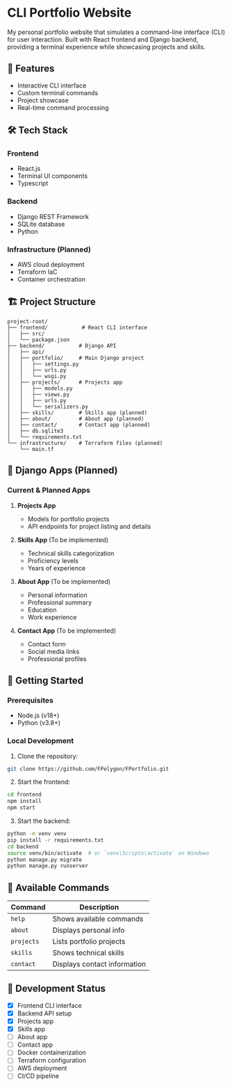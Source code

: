 # CLI Portfolio Website

My personal portfolio website that simulates a command-line interface (CLI) for user interaction. Built with React frontend and Django backend, providing a terminal experience while showcasing projects and skills.

## 🚀 Features

- Interactive CLI interface
- Custom terminal commands
- Project showcase
- Real-time command processing

## 🛠️ Tech Stack

### Frontend
- React.js
- Terminal UI components
- Typescript

### Backend
- Django REST Framework
- SQLite database
- Python

### Infrastructure (Planned)
- AWS cloud deployment
- Terraform IaC
- Container orchestration

## 🏗️ Project Structure

```
project-root/
├── frontend/           # React CLI interface
│   ├── src/
│   └── package.json
├── backend/           # Django API
│   ├── api/
│   ├── portfolio/     # Main Django project
│   │   ├── settings.py
│   │   ├── urls.py
│   │   └── wsgi.py
│   ├── projects/      # Projects app
│   │   ├── models.py
│   │   ├── views.py
│   │   ├── urls.py
│   │   └── serializers.py
│   ├── skills/        # Skills app (planned)
│   ├── about/         # About app (planned)
│   ├── contact/       # Contact app (planned)
│   ├── db.sqlite3
│   └── requirements.txt
└── infrastructure/    # Terraform files (planned)
    └── main.tf
```

## 📱 Django Apps (Planned)

### Current & Planned Apps
1. **Projects App**
   - Models for portfolio projects
   - API endpoints for project listing and details

2. **Skills App** (To be implemented)
   - Technical skills categorization
   - Proficiency levels
   - Years of experience

3. **About App** (To be implemented)
   - Personal information
   - Professional summary
   - Education
   - Work experience

4. **Contact App** (To be implemented)
   - Contact form
   - Social media links
   - Professional profiles

## 🚦 Getting Started

### Prerequisites
- Node.js (v18+)
- Python (v3.8+)

### Local Development

1. Clone the repository:
```bash
git clone https://github.com/FPolygon/FPortfolio.git
```

2. Start the frontend:
```bash
cd frontend
npm install
npm start
```

3. Start the backend:
```bash
python -m venv venv
pip install -r requirements.txt
cd backend
source venv/bin/activate  # or `venv\Scripts\activate` on Windows
python manage.py migrate
python manage.py runserver
```

## 📝 Available Commands

| Command | Description |
|---------|------------|
| `help`  | Shows available commands |
| `about` | Displays personal info |
| `projects` | Lists portfolio projects |
| `skills` | Shows technical skills |
| `contact` | Displays contact information |

## 🔄 Development Status

- [x] Frontend CLI interface
- [x] Backend API setup
- [x] Projects app
- [x] Skills app
- [ ] About app
- [ ] Contact app
- [ ] Docker containerization
- [ ] Terraform configuration
- [ ] AWS deployment
- [ ] CI/CD pipeline
